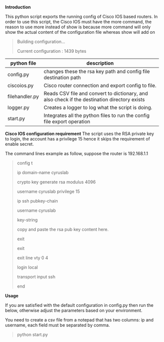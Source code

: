 **Introduction**
<p>This python script exports the running config of Cisco IOS based routers. In order to use this script, 
the Cisco IOS must have the more command, the reason to use more instead of show is because more command will only show the actual content of the configuration file whereas show will add on</p>

>Building configuration...
>
>Current configuration : 1439 bytes

|python file| description|
|-----------|------------|
|config.py| changes these the rsa key path and config file destination path|
|ciscoios.py| Cisco router connection and export config to file.|
|filehandler.py| Reads CSV file and convert to dictionary, and also check if the destination directory exists|
|logger.py| Creates a logger to log what the script is doing.|
|start.py| Integrates all the python files to run the config file export operation|


**Cisco IOS configuration requirement**
The script uses the RSA private key to login, the account has a privilege 15 hence it skips the requirement of enable secret.
<p>The command lines example as follow, suppose the router is 192.168.1.1</p>

>config t
>
>ip domain-name cyruslab
>
>crypto key generate rsa modulus 4096
>
>username cyruslab privilege 15
>
>ip ssh pubkey-chain
>
>username cyruslab
>
>key-string
>
>copy and paste the rsa pub key content here.
>
>exit
>
>exit
>
>exit
>line vty 0 4
>
>login local
>
>transport input ssh
>
>end

**Usage**
<p>If you are satisfied with the default configuration in config.py then run the below, otherwise  adjust the parameters based on your environment.</p>
<p>You need to create a csv file from a notepad that has two columns: ip and username, each field must be separated by comma.</p>

>python start.py
